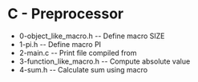 # C - Preprocessor
- 0-object_like_macro.h -- Define macro SIZE
- 1-pi.h -- Define macro PI
- 2-main.c -- Print file compiled from
- 3-function_like_macro.h -- Compute absolute value
- 4-sum.h -- Calculate sum using macro
